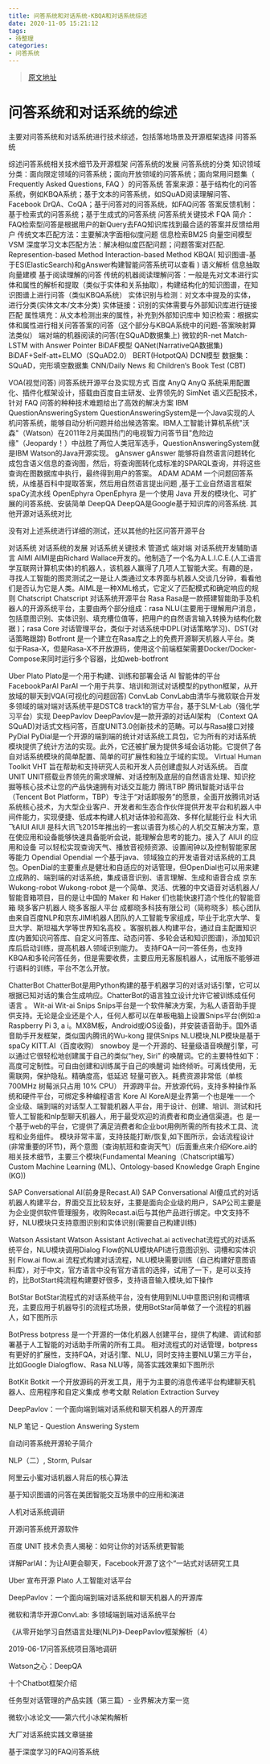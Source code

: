 ```yaml
---
title: 问答系统和对话系统-KBQA和对话系统综述
date: 2020-11-05 15:21:12
tags:
- 待整理
categories:
- 问答系统
---
```


>[原文地址](https://zhuanlan.zhihu.com/p/93023782)

# 问答系统和对话系统的综述
主要对问答系统和对话系统进行技术综述，包括落地场景及开源框架选择
问答系统
<!------ more -------->
综述问答系统相关技术细节及开源框架
问答系统的发展
问答系统的分类
知识领域分类：面向限定领域的问答系统；面向开放领域的问答系统；面向常用问题集（ Frequently Asked Questions, FAQ ）的问答系统
答案来源：基于结构化的问答系统，例如KBQA系统；基于文本的问答系统，如SQuAD阅读理解问答、Facebook DrQA、CoQA；基于问答对的问答系统，如FAQ问答
答案反馈机制：基于检索式的问答系统；基于生成式的问答系统
问答系统关键技术
FQA
简介： FAQ检索型问答是根据用户的新Query去FAQ知识库找到最合适的答案并反馈给用户
传统文本匹配方法：主要解决字面相似度问题
信息检索BM25
向量空间模型VSM
深度学习文本匹配方法：解决相似度匹配问题；问题答案对匹配.
Represention-based Method
Interaction-based Method
KBQA( 知识图谱-基于ES(ElasticSearch)和gAnswer构建智能问答系统可以查看 )
语义解析
信息抽取
向量建模
基于阅读理解的问答
传统的机器阅读理解问答：一般是先对文本进行实体和属性的解析和提取（类似于实体和关系抽取），构建结构化的知识图谱，在知识图谱上进行问答（类似KBQA系统）
实体识别与检测：对文本中提及的实体，进行分类(实体文本/文本分类)
实体链接：识别的实体需要与外部知识库进行链接匹配
属性填充：从文本检测出来的属性，补充到外部知识库中
知识检索：根据实体和属性进行相关问答答案的问答（这个部分与KBQA系统中的问题-答案映射算法类似）
端对端的机器阅读的问答(在SQuAD数据集上)
微软的R-net
Match-LSTM with Answer Pointer
BiDAF模型
QANet(NarrativeQA数据集)
BiDAF+Self-att+ELMO（SQuAD2.0）
BERT(HotpotQA)
DCN模型
数据集：SQuAD，完形填空数据集 CNN/Daily News 和 Children‘s Book Test (CBT)

VOA(视觉问答)
问答系统开源平台及实现方式
百度 AnyQ
AnyQ 系统采用配置化、插件化框架设计，搭载由百度自主研发、业界领先的 SimNet 语义匹配技术，针对 FAQ 问答的种种技术难题给出了高效的解决方案
IBM QuestionAnsweringSystem
QuestionAnsweringSystem是一个Java实现的人机问答系统，能够自动分析问题并给出候选答案。IBM人工智能计算机系统"沃森"（Watson）在2011年2月美国热门的电视智力问答节目"危险边缘"（Jeopardy！）中战胜了两位人类冠军选手，QuestionAnsweringSystem就是IBM Watson的Java开源实现。
gAnswer
gAnswer 能够将自然语言问题转化成包含语义信息的查询图，然后，将查询图转化成标准的SPARQL查询，并将这些查询在图数据库中执行，最终得到用户的答案。
ADAM
ADAM 一个问题回答系统，从维基百科中提取答案，然后用自然语言提出问题 ,基于工业自然语言框架spaCy流水线
OpenEphyra
OpenEphyra 是一个使用 Java 开发的模块化、可扩展的问答系统、安装简单
DeepQA
DeepQA是Google基于知识库的问答系统.
其他开源对话系统对比

没有对上述系统进行详细的测试，还以其他的社区问答开源平台

对话系统
对话系统的发展
对话系统关键技术
管道式
端对端
对话系统开发辅助语言
AIMI
AIMI是由Richard Wallace开发的。他制造了一个名为A.L.I.C.E.(人工语言学互联网计算机实体)的机器人，该机器人赢得了几项人工智能大奖。有趣的是，寻找人工智能的图灵测试之一是让人类通过文本界面与机器人交谈几分钟，看看他们是否认为它是人类。AIML是一种XML格式，它定义了匹配模式和确定响应的规则
Chatscript
Chatscript
对话系统开源平台
Rasa
Rasa是一款搭建智能助手及机器人的开源系统平台，主要由两个部分组成：rasa NLU(主要用于理解用户消息，包括意图识别、实体识别、填充槽位值等，把用户的自然语言输入转换为结构化数据 )；rasa Core 对话管理平台，类似于对话系统中DPL(对话策略学习)、DST(对话策略跟踪)
Botfront 是一个建立在Rasa库之上的免费开源聊天机器人平台。类似于Rasa-X，但是Rasa-X不开放源码，使用这个前端框架需要Docker/Docker-Compose来同时运行多个容器，比如web-botfront


Uber Plato
Plato是一个用于构建、训练和部署会话 AI 智能体的平台
FacebookParAl
ParAI 一个用于共享、培训和测试对话模型的python框架，从开放域的聊天到VQA(可视化的问题回答)
ConvLab
ConvLab由清华与微软联合开发多领域的端对端对话系统平是DSTC8 track1的官方平台，基于SLM-Lab（强化学习平台）实现
DeepPavlov
DeepPavlov是一款开源的对话AI架构 （Context QA SQuAD)对话式文档问答，百度UNIT3.0创新技术的范畴。可以与Rasa接口对接
PyDial
PyDial是一个开源的端到端的统计对话系统工具包，它为所有的对话系统模块提供了统计方法的实现。此外，它还被扩展为提供多域会话功能。它提供了各自对话系统模块的简单配置、简单的可扩展性和独立于域的实现。
Virtual Human Toolkit
VHT 旨在帮助和支持研究人员和开发人员创建虚拟人对话系统。
百度UNIT
UNIT搭载业界领先的需求理解、对话控制及底层的自然语言处理、知识挖掘等核心技术让您的产品快速拥有对话交互能力
腾讯TBP
腾讯智能对话平台（Tencent Bot Platform，TBP）专注于“对话即服务”的愿景，全面开放腾讯对话系统核心技术，为大型企业客户、开发者和生态合作伙伴提供开发平台和机器人中间件能力，实现便捷、低成本构建人机对话体验和高效、多样化赋能行业
科大讯飞AIUI
AIUI 是科大讯飞2015年推出的一套以语音为核心的人机交互解决方案，意在使应用和设备能够快速具备能听会说，能理解会思考的能力。接入了 AIUI 的应用和设备 可以轻松实现查询天气、播放音视频资源、设置闹钟以及控制智能家居等能力
Opendial
Opendial 一个基于java、领域独立的开发语音对话系统的工具包。OpenDial的主要重点是健壮和自适应的对话管理，但OpenDial也可以用来建立成熟的、端到端的对话系统，集成语音识别、语言理解、生成和语音合成
京东Wukong-robot
Wukong-robot 是一个简单、灵活、优雅的中文语音对话机器人/智能音箱项目，目的是让中国的 Maker 和 Haker 们也能快速打造个性化的智能音箱
晓多客户机器人
晓多客服人平台 成都晓多科技有限公司（简称晓多）核心团队由来自百度NLP和京东JIMI机器人团队的人工智能专家组成，毕业于北京大学、复旦大学、斯坦福大学等世界知名高校 。客服机器人构建平台，通过自主配置知识库(内置知识问答库、自定义问答库、动态问答、多轮会话和知识图谱)，添加知识库后启动训练，提高机器人领域识别能力。
支持FQA一问一答任务，也支持KBQA和多轮问答任务，但是需要收费，主要应用无客服机器人，试用版不能够进行语料的训练，平台不怎么开放。

ChatterBot
ChatterBot是用Python构建的基于机器学习的对话对话引擎，它可以根据已知对话的集合生成响应。ChatterBot的语言独立设计允许它被训练成任何语言 。
Wit-ai
Wit-ai
Snips
Snips平台是一个软件解决方案，为私人语音助手提供支持。无论是企业还是个人，任何人都可以在单板电脑上设置Snips平台(例如:a Raspberry Pi 3, a i。MX8M板，Android或iOS设备)，并安装语音助手。国外语音助手开发框架，类似国内腾讯的Wu-kong
提供Snips NLU模块,NLP模块是基于spaCy
KITT.AI（百度收购）
snowboy 是一个开源的、轻量级语音唤醒引擎，可以通过它很轻松地创建属于自己的类似“hey, Siri” 的唤醒词。它的主要特性如下：
高度可定制性。可自由创建和训练属于自己的唤醒词
始终倾听。可离线使用，无需联网，保护隐私。精确度高，低延迟
轻量可嵌入。耗费资源非常低（单核 700MHz 树莓派只占用 10% CPU）
开源跨平台。开放源代码，支持多种操作系统和硬件平台，可绑定多种编程语言
Kore AI
KoreAI是业界第一个也是唯一一个企业级、端到端的对话型人工智能机器人平台，用于设计、创建、培训、测试和托管人工智能和nlp型聊天机器人，用于最受欢迎的消费者和商业通信渠道。也 是一个基于web的平台，它提供了满足消费者和企业bot用例所需的所有技术工具、流程和业务组件。
模块非常丰富，支持技能打断/恢复,如下图所示，会话流程设计(非常重要的环节)，两个意图（查询航班和查询天气）(后面重点来介绍Kore.ai的相关技术细节，主要三个模块(Fundamental Meaning（Chatscript编写） Custom Machine Learning (ML)、Ontology-based Knowledge Graph Engine (KG))



SAP Conversational AI(前身是Recast.AI)
SAP Conversational AI傻瓜式的对话机器人构建平台，界面交互比较友好，主要是面向企业级的用户，SAP公司主要是为企业提供软件管理服务，收购Recast.ai后与其他产品进行绑定。中文支持不好，NLU模块只支持意图识别和实体识别(需要自己构建训练)

Watson Assistant
Watson Assistant
Activechat.ai
activechat流程式的对话系统平台，NLU模块调用Dialog Flow的NLU模块API进行意图识别、词槽和实体识别
Flow.ai
flow.ai 流程式构建对话流程，NLU模块需要训练（自己构建好意图语料库），对于中文，官方语言中没有官方语言的选择，试用了一下，是可以支持的，比BotStart纯流程构建要好很多，支持语音输入模块,如下操作


BotStar
BotStar流程式的对话系统平台，没有使用到NLU中意图识别和词槽填充，主要应用于机器导引的流程式场景，使用BotStar简单做了一个流程的机器人，如下图所示


BotPress
botpress 是一个开源的一体化机器人创建平台，提供了构建、调试和部署基于人工智能的对话助手所需的所有工具。
相对流程式的对话管理，botpress有更好的扩展性，支持FQA，对话引擎、NLU，同时支持主要NLU第三方平台，比如Google Dialogflow、Rasa NLU等，简答实践效果如下图所示


BotKit
Botkit 一个开放源码的开发工具，用于为主要的消息传递平台构建聊天机器人、应用程序和自定义集成
参考文献
Relation Extraction Survey

DeepPavlov：一个面向端到端对话系统和聊天机器人的开源库

NLP 笔记 - Question Answering System

自动问答系统开源轮子简介

NLP（二）, Storm, Pulsar

阿里云小蜜对话机器人背后的核心算法

基于知识图谱的问答在美团智能交互场景中的应用和演进

人机对话系统调研

开源问答系统开源软件

百度 UNIT 技术负责人揭秘：如何让你的对话系统更智能

详解ParlAI：为让AI更会聊天，Facebook开源了这个“一站式对话研究工具

Uber 宣布开源 Plato 人工智能对话平台

DeepPavlov：一个面向端到端对话系统和聊天机器人的开源库

微软和清华开源ConvLab: 多领域端到端对话系统平台

《从零开始学习自然语言处理(NLP)》-DeepPavlov框架解析（4）

2019-06-17问答系统项目落地调研

Watson之心：DeepQA

十个Chatbot框架介绍

任务型对话管理的产品实践（第三篇）- 业界解决方案一览

微软小冰论文——第六代小冰架构解析

大厂对话系统实践文章链接

基于深度学习的FAQ问答系统

